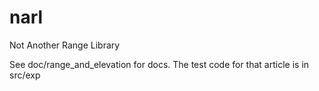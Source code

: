 narl
====

Not Another Range Library

See doc/range_and_elevation for docs. The test code for that article is in src/exp
